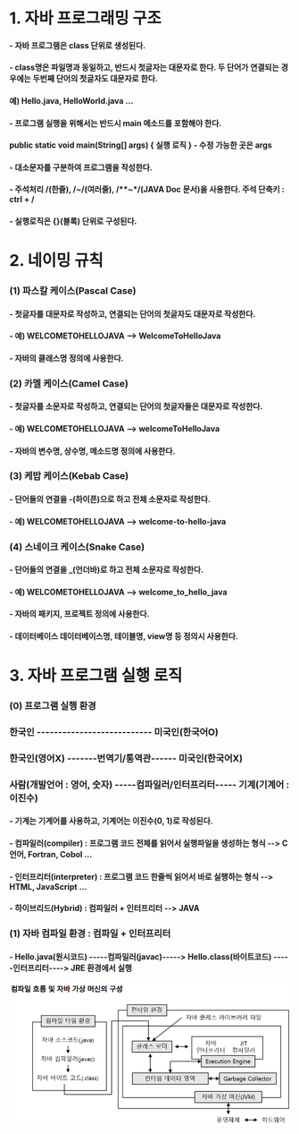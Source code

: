 # 1. 자바 프로그래밍 구조
#### - 자바 프로그램은 class 단위로 생성된다.
#### - class명은 파일명과 동일하고, 반드시 첫글자는 대문자로 한다. 두 단어가 연결되는 경우에는 두번째 단어의 첫글자도 대문자로 한다.
#### 	예) Hello.java, HelloWorld.java ...
#### - 프로그램 실행을 위해서는 반드시 main 메소드를 포함해야 한다.
#### 	public static void main(String[] args) {  실행 로직  } - 수정 가능한 곳은 args
#### - 대소문자를 구분하여 프로그램을 작성한다. 
#### - 주석처리 /(한줄), /*~*/(여러줄), /**~*/(JAVA Doc 문서)을 사용한다. 주석 단축키 : ctrl + /
#### - 실행로직은 {}(블록) 단위로 구성된다.

# 2. 네이밍 규칙
### (1) 파스칼 케이스(Pascal Case)
#### - 첫글자를 대문자로 작성하고, 연결되는 단어의 첫글자도 대문자로 작성한다.
#### - 예) WELCOMETOHELLOJAVA --> WelcomeToHelloJava
#### - 자바의 클래스명 정의에 사용한다.

### (2) 카멜 케이스(Camel Case)
#### - 첫글자를 소문자로 작성하고, 연결되는 단어의 첫글자들은 대문자로 작성한다.
#### - 예) WELCOMETOHELLOJAVA --> welcomeToHelloJava
#### - 자바의 변수명, 상수명, 메소드명 정의에 사용한다.

### (3) 케밥 케이스(Kebab Case)
#### - 단어들의 연결을 -(하이픈)으로 하고 전체 소문자로 작성한다.
#### - 예) WELCOMETOHELLOJAVA --> welcome-to-hello-java

### (4) 스네이크 케이스(Snake Case)
#### - 단어들의 연결을 _(언더바)로 하고 전체 소문자로 작성한다.
#### - 예) WELCOMETOHELLOJAVA --> welcome_to_hello_java
#### - 자바의 패키지, 프로젝트 정의에 사용한다.
#### - 데이터베이스 데이터베이스명, 테이블명, view명 등 정의시 사용한다.

# 3. 자바 프로그램 실행 로직
### (0) 프로그램 실행 환경
### 한국인 --------------------------- 미국인(한국어O) 
### 한국인(영어X) -------번역기/통역관------ 미국인(한국어X)

### 사람(개발언어 : 영어, 숫자) -----컴파일러/인터프리터----- 기계(기계어 : 이진수) 

#### - 기계는 기계어를 사용하고, 기계어는 이진수(0, 1)로 작성된다.
#### - 컴파일러(compiler) : 프로그램 코드 전체를 읽어서 실행파일을 생성하는 형식 --> C언어, Fortran, Cobol ...
#### - 인터프리터(interpreter) : 프로그램 코드 한줄씩 읽어서 바로 실행하는 형식 --> HTML, JavaScript ...
#### - 하이브리드(Hybrid) : 컴파일러 + 인터프리터 --> JAVA

### (1) 자바 컴파일 환경 : 컴파일 + 인터프리터
#### - Hello.java(원시코드) -----컴파일러(javac)-----> Hello.class(바이트코드) -----인터프리터----> JRE 환경에서 실행
![참고이미지](../md_images/01_jvm.png)


